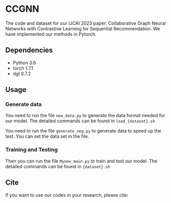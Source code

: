 # CCGNN
The code and dataset for our IJCAI 2023 paper: Collaborative Graph Neural Networks with Contrastive Learning for Sequential Recommendation. We have implemented our methods in Pytorch.

## Dependencies

- Python 3.6
- torch 1.7.1
- dgl 0.7.2

## Usage 

### Generate data

You need to run the file ```new_data.py``` to generate the data format needed for our model. The detailed commands 
can be found in ```load_{dataset}.sh```

You need to run the file ```generate_neg.py``` to generate data to speed up the test. You can set the 
data set in the file.

### Training and Testing 

Then you can run the file ```Mynew_main.py``` to train and test our model. 
The detailed commands can be found in ```{dataset}.sh```



## Cite
If you want to use our codes in your research, please cite:
```

```
